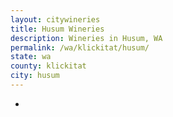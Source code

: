 ```yaml
---
layout: citywineries
title: Husum Wineries
description: Wineries in Husum, WA
permalink: /wa/klickitat/husum/
state: wa
county: klickitat
city: husum
---
```

-

